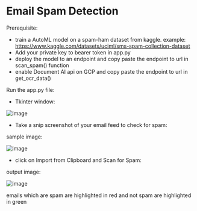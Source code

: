 # Email Spam Detection

Prerequisite:
- train a AutoML model on a spam-ham dataset from kaggle. example: https://www.kaggle.com/datasets/uciml/sms-spam-collection-dataset
- Add your private key to bearer token in app.py
- deploy the model to an endpoint and copy paste the endpoint to url in scan_spam() function
- enable Document AI api on GCP and copy paste the endpoint to url in get_ocr_data()

Run the app.py file:
- Tkinter window:
  
![image](https://github.com/adityarao1612/GCP-Email-spam-detection/assets/92964413/5d5bef53-c2e5-43c0-8efb-d7641092bbba)

- Take a snip screenshot of your email feed to check for spam:
  
sample image:

![image](https://github.com/adityarao1612/GCP-Email-spam-detection/assets/92964413/7216461c-1edd-4bc1-a301-2e2820eab5ed)

- click on Import from Clipboard and Scan for Spam:

output image:
  
![image](https://github.com/adityarao1612/GCP-Email-spam-detection/assets/92964413/f93c44db-44cf-4b39-82d8-7cb28c9aec66)

emails which are spam are highlighted in red and not spam are highlighted in green
